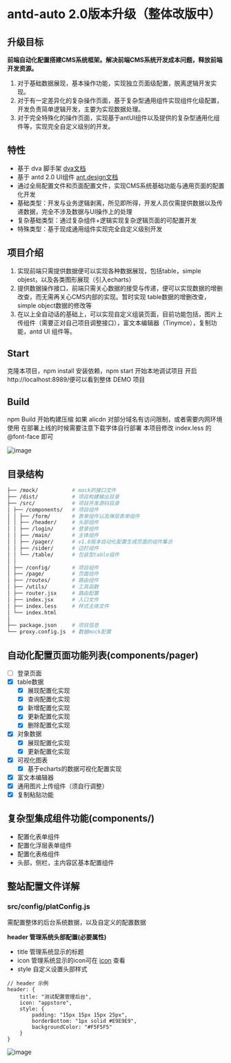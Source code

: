 # antd-auto  2.0版本升级（整体改版中）

## 升级目标

**前端自动化配置搭建CMS系统框架。解决前端CMS系统开发成本问题，释放前端开发资源。**

1. 对于基础数据展现，基本操作功能，实现独立页面级配置，脱离逻辑开发实现。
2. 对于有一定差异化的复杂操作页面，基于复杂型通用组件实现组件化级配置，开发负责简单逻辑开发，主要为实现数据处理。
3. 对于完全特殊化的操作页面，实现基于antUI组件以及提供的复杂型通用化组件等，实现完全自定义级别的开发。

## 特性

- 基于 dva 脚手架 [dva文档](https://github.com/dvajs/dva)
- 基于 antd 2.0 UI组件 [ant.design文档](https://ant.design/docs/react/introduce)
- 通过全局配置文件和页面配置文件，实现CMS系统基础功能与通用页面的配置化开发
- 基础类型：开发与业务逻辑剥离，所见即所得，开发人员仅需提供数据以及传递数据，完全不涉及数据与UI操作上的处理
- 复杂基础类型：通过复杂组件+逻辑实现复杂逻辑页面的可配置开发
- 特殊类型：基于现成通用组件实现完全自定义级别开发

## 项目介绍

1. 实现前端只需提供数据便可以实现各种数据展现，包括table，simple objest，以及各类图形展现（引入echarts）
2. 提供数据操作接口，前端只需关心数据的接受与传递，便可以实现数据的增删改查，而无需再关心CMS内部的实现。暂时实现 table数据的增删改查，simple object数据的修改等
3. 在以上全自动话的基础上，可以实现自定义组装页面，目前功能包括，图片上传组件（需要正对自己项目调整接口），富文本编辑器（Tinymce），复制功能，antd UI 组件等。

## Start

克隆本项目，npm install 安装依赖，npm start 开始本地调试项目 开启 http://localhost:8989/便可以看到整体 DEMO 项目

## Build
npm Build 开始构建压缩
如果 alicdn 对部分域名有访问限制，或者需要内网环境使用 在部署上线的时候需要注意下载字体自行部署
本项目修改 index.less 的 @font-face 即可

![image](http://image.freefe.cc/20161201144536.png)

## 目录结构

```bash
├── /mock/           # mock的接口文件
├── /dist/           # 项目构建输出目录
├── /src/            # 项目开发源码目录
│ ├── /components/   # 项目组件
│ │ ├── /form/       # 表单组件以及弹层表单组件
│ │ ├── /header/     # 头部组件
│ │ ├── /login/      # 登录组件
│ │ ├── /main/       # 主体组件
│ │ ├── /pager/      # v1.0版本自动化配置生成页面的组件集合
│ │ ├── /sider/      # 边栏组件
│ │ └── /table/      # 包装型table组件
│ │
│ ├── /config/       # 项目组件
│ ├── /page/         # 页面组件
│ ├── /routes/       # 路由组件
│ ├── /utils/        # 工具函数
│ ├── router.jsx     # 路由配置
│ ├── index.jsx      # 入口文件
│ ├── index.less     # 样式主体文件
│ └── index.html
│
├── package.json     # 项目信息
└── proxy.config.js  # 数据mock配置
```


## 自动化配置页面功能列表(components/pager)
- [ ] 登录页面
- [x] table数据
    - [x] 展现配置化实现
    - [x] 查询配置化实现
    - [x] 新增配置化实现
    - [x] 更新配置化实现
    - [x] 删除配置化实现
- [x] 对象数据
    - [x] 展现配置化实现
    - [x] 更新配置化实现
- [x] 可视化图表
    - [x] 基于echarts的数据可视化配置实现
- [x] 富文本编辑器
- [x] 通用图片上传组件（须自行调整）
- [x] 复制粘贴功能

## 复杂型集成组件功能(components/)
- 配置化表单组件
- 配置化浮层表单组件
- 配置化表格组件
- 头部，侧栏，主内容区基本配置组件


## 整站配置文件详解

### src/config/platConfig.js

需配置整体的后台系统数据，以及自定义的配置数据

**header 管理系统头部配置(必要属性)**

* title    管理系统显示的标题
* icon     管理系统显示的icon可在 [icon](https://ant.design/components/icon/) 查看
* style    自定义设置头部样式

```
// header 示例 
header: {
    title: "测试配置管理后台",
    icon: "appstore",
    style: {
        padding: "15px 15px 15px 25px",
        borderBottom: "1px solid #E9E9E9",
        backgroundColor: "#F5F5F5"
    }
}
```

![image](http://image.freefe.cc/20161205140700.png)
